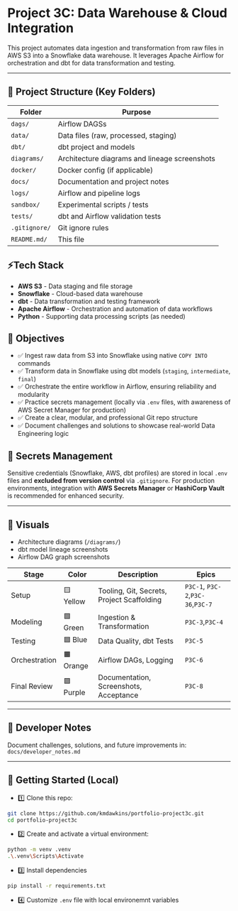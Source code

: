# Project 3C: Data Warehouse & Cloud Integration

This project automates data ingestion and transformation from raw files in AWS S3 into a Snowflake data warehouse. It leverages Apache Airflow for orchestration and dbt for data transformation and testing.

---

## 📁 Project Structure (Key Folders)

| Folder       | Purpose                                              |
|--------------|------------------------------------------------------|
|`dags/`       | Airflow DAGSs                                        |
|`data/`       | Data files (raw, processed, staging)                 |
|`dbt/`        | dbt project and models                               |
|`diagrams/`   | Architecture diagrams and lineage screenshots        |
|`docker/`     | Docker config (if applicable)                        |
|`docs/`       | Documentation and project notes                      |
|`logs/`       | Airflow and pipeline logs                            |
|`sandbox/`    | Experimental scripts / tests                         |
|`tests/`      | dbt and Airflow validation tests                     |
|`.gitignore/` | Git ignore rules                                     |
|`README.md/`  | This file                                            |


## ⚡Tech Stack

- **AWS S3** - Data staging and file storage
- **Snowflake** - Cloud-based data warehouse
- **dbt** - Data transformation and testing framework
- **Apache Airflow** - Orchestration and automation of data workflows
- **Python** - Supporting data processing scripts (as needed)

## 🚀 Objectives

- ✅ Ingest raw data from S3 into Snowflake using native `COPY INTO` commands
- ✅ Transform data in Snowflake using dbt models (`staging`, `intermediate`, `final`)
- ✅ Orchestrate the entire workflow in Airflow, ensuring reliability and modularity
- ✅ Practice secrets management (locally via `.env` files, with awareness of AWS Secret Manager for production)
- ✅ Create a clear, modular, and professional Git repo structure
- ✅ Document challenges and solutions to showcase real-world Data Engineering logic

## 🔐 Secrets Management

Sensitive credentials (Snowflake, AWS, dbt profiles) are stored in local `.env` files and **excluded from version control** via `.gitignore`. For production environments, integration with **AWS Secrets Manager** or **HashiCorp Vault** is recommended for enhanced security.

---

## 🎨 Visuals

- Architecture diagrams (`/diagrams/`)
- dbt model lineage screenshots
- Airflow DAG graph screenshots

|Stage|Color| Description |Epics |
|-----|-----|-------|------------|
|Setup| 🟨 Yellow|Tooling, Git, Secrets, Project Scaffolding|`P3C-1`, `P3C-2`,`P3C-36`,`P3C-7`|
|Modeling| 🟩 Green |Ingestion & Transformation | `P3C-3`,`P3C-4` |
|Testing| 🟦 Blue |Data Quality, dbt Tests |`P3C-5` |
|Orchestration| 🟧 Orange |Airflow DAGs, Logging| `P3C-6` |
|Final Review| 🟪 Purple |Documentation, Screenshots, Acceptance| `P3C-8`|

---

## 📝 Developer Notes

Document challenges, solutions, and future improvements in: `docs/developer_notes.md`

---

## 🚀 Getting Started (Local)

- 1️⃣ Clone this repo:

```bash
git clone https://github.com/kmdawkins/portfolio-project3c.git
cd portfolio-project3c
```

- 2️⃣ Create and activate a virtual environment:

```bash
python -m venv .venv
.\.venv\Scripts\Activate
```

- 3️⃣ Install dependencies

```bash
pip install -r requirements.txt
```

- 4️⃣ Customize `.env` file with local environemnt variables
